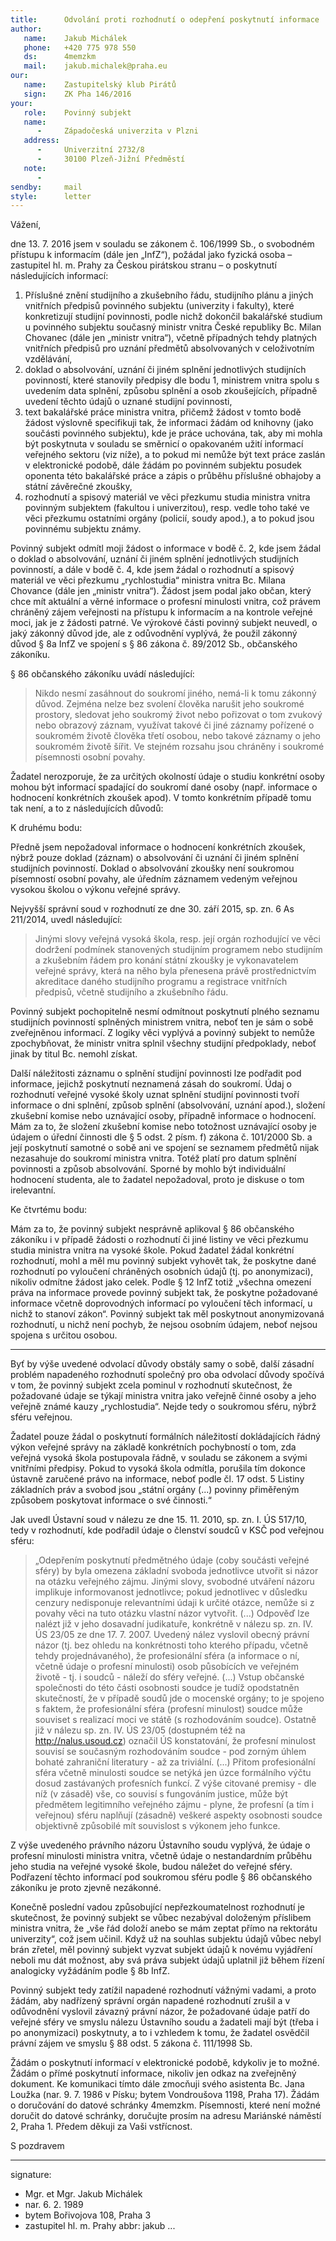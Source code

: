 ```yaml
---
title:      Odvolání proti rozhodnutí o odepření poskytnutí informace
author:
   name:    Jakub Michálek
   phone:   +420 775 978 550
   ds:      4memzkm
   mail:    jakub.michalek@praha.eu
our:
   name:    Zastupitelský klub Pirátů
   sign:    ZK Pha 146/2016
your:
   role:    Povinný subjekt
   name:    
      -     Západočeská univerzita v Plzni
   address:
      -     Univerzitní 2732/8
      -     30100 Plzeň-Jižní Předměstí
   note:
      -     
sendby:     mail
style:      letter
---
```


Vážení,

dne 13. 7. 2016 jsem v souladu se zákonem č. 106/1999 Sb., o svobodném přístupu k informacím (dále jen „InfZ“), požádal jako fyzická osoba – zastupitel hl. m. Prahy za Českou pirátskou stranu – o poskytnutí následujících informací:

1. Příslušné znění studijního a zkušebního řádu, studijního plánu a jiných vnitřních předpisů povinného subjektu (univerzity i fakulty), které konkretizují studijní povinnosti, podle nichž dokončil bakalářské studium u povinného subjektu současný ministr vnitra České republiky Bc. Milan Chovanec (dále jen „ministr vnitra“), včetně případných tehdy platných vnitřních předpisů pro uznání předmětů absolvovaných v celoživotním vzdělávání,
2. doklad o absolvování, uznání či jiném splnění jednotlivých studijních povinností, které stanovily předpisy dle bodu 1, ministrem vnitra spolu s uvedením data splnění, způsobu splnění a osob zkoušejících, případně uvedení těchto údajů o uznané studijní povinnosti,
3. text bakalářské práce ministra vnitra, přičemž žádost v tomto bodě žádost výslovně specifikuji tak, že informaci žádám od knihovny (jako součásti povinného subjektu), kde je práce uchována, tak, aby mi mohla být poskytnuta v souladu se směrnicí o opakovaném užití informací veřejného sektoru (viz níže), a to pokud mi nemůže být text práce zaslán v elektronické podobě, dále žádám po povinném subjektu posudek oponenta této bakalářské práce a zápis o průběhu příslušné obhajoby a státní závěrečné zkoušky,
4. rozhodnutí a spisový materiál ve věci přezkumu studia ministra vnitra povinným subjektem (fakultou i univerzitou), resp. vedle toho také ve věci přezkumu ostatními orgány (policií, soudy apod.), a to pokud jsou povinnému subjektu známy. 

Povinný subjekt odmítl moji žádost o informace v bodě č. 2, kde jsem žádal o doklad o absolvování, uznání či jiném splnění jednotlivých studijních povinností, a dále v bodě č. 4, kde jsem žádal o rozhodnutí a spisový materiál ve věci přezkumu „rychlostudia“ ministra vnitra Bc. Milana Chovance (dále jen „ministr vnitra“). Žádost jsem podal jako občan, který chce mít aktuální a věrné informace o profesní minulosti vnitra, což právem chráněný zájem veřejnosti na přístupu k informacím a na kontrole veřejné moci, jak je z žádosti patrné. Ve výrokové části povinný subjekt neuvedl, o jaký zákonný důvod jde, ale z odůvodnění vyplývá, že použil zákonný důvod § 8a InfZ ve spojení s § 86 zákona č. 89/2012 Sb., občanského zákoníku. 

§ 86 občanského zákoníku uvádí následující:

> Nikdo nesmí zasáhnout do soukromí jiného, nemá-li k tomu zákonný důvod. Zejména nelze bez svolení člověka narušit jeho soukromé prostory, sledovat jeho soukromý život nebo pořizovat o tom zvukový nebo obrazový záznam, využívat takové či jiné záznamy pořízené o soukromém životě člověka třetí osobou, nebo takové záznamy o jeho soukromém životě šířit. Ve stejném rozsahu jsou chráněny i soukromé písemnosti osobní povahy.

Žadatel nerozporuje, že za určitých okolností údaje o studiu konkrétní osoby mohou být informací spadající do soukromí dané osoby (např. informace o hodnocení konkrétních zkoušek apod). V tomto konkrétním případě tomu tak není, a to z následujících důvodů:

K druhému bodu:

Předně jsem nepožadoval informace o hodnocení konkrétních zkoušek, nýbrž pouze doklad (záznam) o absolvování či uznání či jiném splnění studijních povinností. Doklad o absolvování zkoušky není soukromou písemností osobní povahy, ale úředním záznamem vedeným veřejnou vysokou školou o výkonu veřejné správy. 

Nejvyšší správní soud v rozhodnutí ze dne 30. září 2015, sp. zn. 6 As 211/2014, uvedl následující:

> Jinými slovy veřejná vysoká škola, resp. její orgán rozhodující ve věci dodržení podmínek stanovených studijním programem nebo studijním a zkušebním řádem pro konání státní zkoušky je vykonavatelem veřejné správy, která na něho byla přenesena právě prostřednictvím akreditace daného studijního programu a registrace vnitřních předpisů, včetně studijního a zkušebního řádu.

Povinný subjekt pochopitelně nesmí odmítnout poskytnutí plného seznamu studijních povinností splněných ministrem vnitra, neboť ten je sám o sobě zveřejněnou informací. Z logiky věci vyplývá a povinný subjekt to nemůže zpochybňovat, že ministr vnitra splnil všechny studijní předpoklady, neboť jinak by titul Bc. nemohl získat. 

Další náležitosti záznamu o splnění studijní povinnosti lze podřadit pod informace, jejichž poskytnutí neznamená zásah do soukromí. Údaj o rozhodnutí veřejné vysoké školy uznat splnění studijní povinnosti tvoří informace o dni splnění, způsob splnění (absolvování, uznání apod.), složení zkušební komise nebo uznávající osoby, případně informace o hodnocení. Mám za to, že složení zkušební komise nebo totožnost uznávající osoby je údajem o úřední činnosti dle § 5 odst. 2 písm. f) zákona č. 101/2000 Sb. a její poskytnutí samotné o sobě ani ve spojení se seznamem předmětů nijak nezasahuje do soukromí ministra vnitra. Totéž platí pro datum splnění povinnosti a způsob absolvování. Sporné by mohlo být individuální hodnocení studenta, ale to žadatel nepožadoval, proto je diskuse o tom irelevantní. 

Ke čtvrtému bodu:

Mám za to, že povinný subjekt nesprávně aplikoval § 86 občanského zákoníku i v případě žádosti o rozhodnutí či jiné listiny ve věci přezkumu studia ministra vnitra na vysoké škole. Pokud žadatel žádal konkrétní rozhodnutí, mohl a měl mu povinný subjekt vyhovět tak, že poskytne dané rozhodnutí po vyloučení chráněných osobních údajů (tj. po anonymizaci), nikoliv odmítne žádost jako celek. Podle § 12 InfZ totiž „všechna omezení práva na informace provede povinný subjekt tak, že poskytne požadované informace včetně doprovodných informací po vyloučení těch informací, u nichž to stanoví zákon“. Povinný subjekt tak měl poskytnout anonymizovaná rozhodnutí, u nichž není pochyb, že nejsou osobním údajem, neboť nejsou spojena s určitou osobou.

----

Byť by výše uvedené odvolací důvody obstály samy o sobě, další zásadní problém napadeného rozhodnutí společný pro oba odvolací důvody spočívá v tom, že povinný subjekt zcela pominul v rozhodnutí skutečnost, že požadované údaje se týkají ministra vnitra jako veřejně činné osoby a jeho veřejně známé kauzy „rychlostudia“. Nejde tedy o soukromou sféru, nýbrž sféru veřejnou. 

Žadatel pouze žádal o poskytnutí formálních náležitostí dokládajících řádný výkon veřejné správy na základě konkrétních pochybností o tom, zda veřejná vysoká škola postupovala řádně, v souladu se zákonem a svými vnitřními předpisy. Pokud to vysoká škola odmítla, porušila tím dokonce ústavně zaručené právo na informace, neboť podle čl. 17 odst. 5 Listiny základních práv a svobod jsou „státní orgány (...) povinny přiměřeným způsobem poskytovat informace o své činnosti.“

Jak uvedl Ústavní soud v nálezu ze dne 15. 11. 2010, sp. zn. I. ÚS 517/10, tedy v rozhodnutí, kde podřadil údaje o členství soudců v KSČ pod veřejnou sféru:

> „Odepřením poskytnutí předmětného údaje (coby součásti veřejné sféry) by byla omezena základní svoboda jednotlivce utvořit si názor na otázku veřejného zájmu. Jinými slovy, svobodné utváření názoru implikuje informovanost jednotlivce; pokud jednotlivec v důsledku cenzury nedisponuje relevantními údaji k určité otázce, nemůže si z povahy věci na tuto otázku vlastní názor vytvořit. (...) Odpověď lze nalézt již v jeho dosavadní judikatuře, konkrétně v nálezu sp. zn. IV. ÚS 23/05 ze dne 17. 7. 2007. Uvedený nález vyslovil obecný právní názor (tj. bez ohledu na konkrétnosti toho kterého případu, včetně tehdy projednávaného), že profesionální sféra (a informace o ní, včetně údaje o profesní minulosti) osob působících ve veřejném životě - tj. i soudců - náleží do sféry veřejné. (...) Vstup občanské společnosti do této části osobnosti soudce je tudíž opodstatněn skutečností, že v případě soudů jde o mocenské orgány; to je spojeno s faktem, že profesionální sféra (profesní minulost) soudce může souviset s realizací moci ve státě (s rozhodováním soudce). Ostatně již v nálezu sp. zn. IV. ÚS 23/05 (dostupném též na http://nalus.usoud.cz) označil ÚS konstatování, že profesní minulost souvisí se současným rozhodováním soudce - pod zorným úhlem bohaté zahraniční literatury - až za triviální. (...) Přitom profesionální sféra včetně minulosti soudce se netýká jen úzce formálního výčtu dosud zastávaných profesních funkcí. Z výše citované premisy - dle níž (v zásadě) vše, co souvisí s fungováním justice, může být předmětem legitimního veřejného zájmu - plyne, že profesní (a tím i veřejnou) sféru naplňují (zásadně) veškeré aspekty osobnosti soudce objektivně způsobilé mít souvislost s výkonem jeho funkce.

Z výše uvedeného právního názoru Ústavního soudu vyplývá, že údaje o profesní minulosti ministra vnitra, včetně údaje o nestandardním průběhu jeho studia na veřejné vysoké škole, budou náležet do veřejné sféry. Podřazení těchto informací pod soukromou sféru podle § 86 občanského zákoníku je proto zjevně nezákonné. 

Konečně poslední vadou způsobující nepřezkoumatelnost rozhodnutí je skutečnost, že povinný subjekt se vůbec nezabýval doloženým příslibem ministra vnitra, že „vše řád doloží anebo se mám zeptat přímo na rektorátu univerzity“, což jsem učinil. Když už na souhlas subjektu údajů vůbec nebyl brán zřetel, měl povinný subjekt vyzvat subjekt údajů k novému vyjádření neboli mu dát možnost, aby svá práva subjekt údajů uplatnil již během řízení analogicky vyžádáním podle § 8b InfZ.

Povinný subjekt tedy zatížil napadené rozhodnutí vážnými vadami, a proto žádám, aby nadřízený správní orgán napadené rozhodnutí zrušil a v odůvodnění vyslovil závazný právní názor, že požadované údaje patří do veřejné sféry ve smyslu nálezu Ústavního soudu a žadateli mají být (třeba i po anonymizaci) poskytnuty, a to i vzhledem k tomu, že žadatel osvědčil právní zájem ve smyslu § 88 odst. 5 zákona č. 111/1998 Sb.

Žádám o poskytnutí informací v elektronické podobě, kdykoliv je to možné. Žádám o přímé poskytnutí informace, nikoliv jen odkaz na zveřejněný dokument. Ke komunikaci tímto dále zmocňuji svého asistenta Bc. Jana Loužka (nar. 9. 7. 1986 v Písku; bytem Vondroušova 1198, Praha 17). Žádám o doručování do datové schránky 4memzkm. Písemnosti, které není možné doručit do datové schránky, doručujte prosím na adresu Mariánské náměstí 2, Praha 1. Předem děkuji za Vaši vstřícnost.

S pozdravem

---
signature: 
  - Mgr. et Mgr. Jakub Michálek
  - nar. 6. 2. 1989
  - bytem Bořivojova 108, Praha 3
  - zastupitel hl. m. Prahy
abbr:       jakub
...
